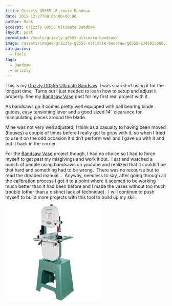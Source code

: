 ```yaml
---
title: Grizzly G0555 Ultimate Bandsaw
date: 2015-12-27T00:05:00+00:00
author: Mark
excerpt: Grizzly G0555 Ultimate Bandsaw
layout: post
permalink: /tools/grizzly-g0555-ultimate-bandsaw/
image: /assets/images/grizzly-g0555-ultimate-bandsaw/g0555-1345b32b6057bc731fdd6093b7e567ec.jpg
categories:
  - Tools
tags:
  - Bandsaw
  - Grizzly
---
```


This is my [Grizzly G0555 Ultimate Bandsaw](https://amzn.to/1ShpoNl). I was scared of using it for the longest time.  Turns out I just needed to learn how to setup and adjust it properly. See my [Bandsaw Vase](/projects/bandsaw-vases/) post for my first real project with it.

As bandsaws go it comes pretty well equipped with ball bearing blade guides, easy tensioning lever and a good sized 14&#8243; clearance for manipulating pieces around the blade.

Mine was not very well adjusted, I think as a casualty to having been moved (houses) a couple of times before I really got to grips with it, so when I tried to use it on the odd occasion it didn&#8217;t perform well and I gave up with it and put it back in the corner.

For the [Bandsaw Vase](/projects/bandsaw-vases/) project though, I had no choice so I had to force myself to get past my misgivings and work it out.  I sat and watched a bunch of people using bandsaws on youtube and realized that it couldn&#8217;t be that hard and something had to be wrong.  There was no recourse but to read the dreaded manual&#8230;  Anyway, needless to say, after going through all the calibration process I got it to a point where it seemed to be working much better than it had been before and I made the vases without too much trouble (other than a distinct lack of technique).  I will continue to push myself to build more projects with this tool to build up my skill.

[![-](/assets/images/grizzly-g0555-ultimate-bandsaw/g0555-1345b32b6057bc731fdd6093b7e567ec-300x300.jpg)](/assets/images/grizzly-g0555-ultimate-bandsaw/g0555-1345b32b6057bc731fdd6093b7e567ec.jpg)
